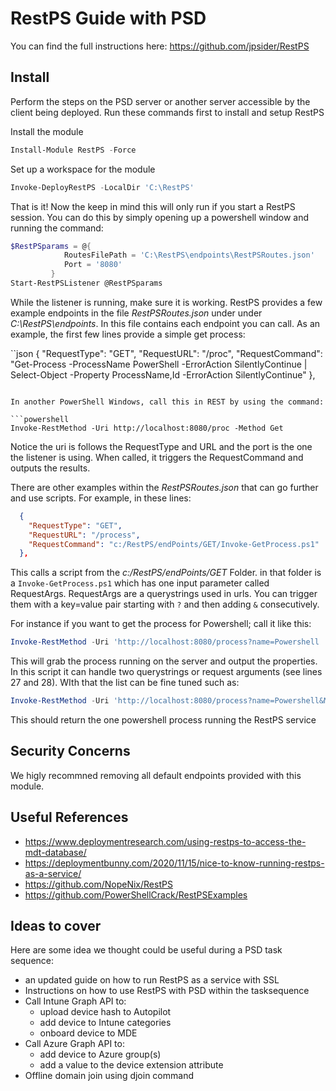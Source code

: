 # RestPS Guide with PSD

You can find the full instructions here: https://github.com/jpsider/RestPS

## Install

Perform the steps on the PSD server or another server accessible by the client being deployed. Run these commands first to install and setup RestPS

Install the module
```powershell
Install-Module RestPS -Force
```

Set up a workspace for the module
```powershell
Invoke-DeployRestPS -LocalDir 'C:\RestPS'
```

That is it! Now the keep in mind this will only run if you start a RestPS session. You can do this by simply opening up a powershell window and running the command:

```powershell
$RestPSparams = @{
            RoutesFilePath = 'C:\RestPS\endpoints\RestPSRoutes.json'
            Port = '8080'
         }
Start-RestPSListener @RestPSparams
```

While the listener is running, make sure it is working. RestPS provides a few example endpoints in the file _RestPSRoutes.json_ under under _C:\RestPS\endpoints_. 
In this file contains each endpoint you can call. As an example, the first few lines provide a simple get process:

``json
{
    "RequestType": "GET",
    "RequestURL": "/proc",
    "RequestCommand": "Get-Process -ProcessName PowerShell -ErrorAction SilentlyContinue | Select-Object -Property ProcessName,Id -ErrorAction SilentlyContinue"
  },
```

In another PowerShell Windows, call this in REST by using the command: 

```powershell
Invoke-RestMethod -Uri http://localhost:8080/proc -Method Get
```

Notice the uri is follows the RequestType and URL and the port is the one the listener is using. When called, it triggers the RequestCommand and outputs the results. 

There are other examples within the _RestPSRoutes.json_ that can go further and use scripts. For example, in these lines:

```json
  {
    "RequestType": "GET",
    "RequestURL": "/process",
    "RequestCommand": "c:/RestPS/endPoints/GET/Invoke-GetProcess.ps1"
  },
```

This calls a script from the _c:/RestPS/endPoints/GET_ Folder. in that folder is a `Invoke-GetProcess.ps1` which has one input parameter called RequestArgs.
RequestArgs are a querystrings used in urls. You can trigger them with a key=value pair starting with `?` and then adding `&` consecutively. 

For instance if you want to get the process for Powershell; call it like this:

```powershell
Invoke-RestMethod -Uri 'http://localhost:8080/process?name=Powershell '-Method Get
```

This will grab the process running on the server and output the properties. In this script it can handle two querystrings or request arguments (see lines 27 and 28). WIth that the list can be fine tuned such as:

```powershell
Invoke-RestMethod -Uri 'http://localhost:8080/process?name=Powershell&MainWindowTitle=RestPS' -Method Get
```

This should return the one powershell process running the RestPS service

## Security Concerns

We higly recommned removing all default endpoints provided with this module. 

## Useful References

- https://www.deploymentresearch.com/using-restps-to-access-the-mdt-database/
- https://deploymentbunny.com/2020/11/15/nice-to-know-running-restps-as-a-service/
- https://github.com/NopeNix/RestPS
- https://github.com/PowerShellCrack/RestPSExamples

## Ideas to cover

Here are some idea we thought could be useful during a PSD task sequence:

- an updated guide on how to run RestPS as a service with SSL
- Instructions on how to use RestPS with PSD within the tasksequence
- Call Intune Graph API to:
  - upload device hash to Autopilot
  - add device to Intune categories
  - onboard device to MDE
- Call Azure Graph API to:
  - add device to Azure group(s)
  - add a value to the device extension attribute
- Offline domain join using djoin command
